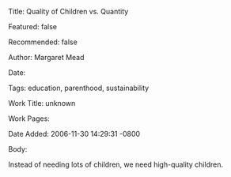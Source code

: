 Title: Quality of Children vs. Quantity

Featured: false

Recommended: false

Author: Margaret Mead

Date: 

Tags: education, parenthood, sustainability

Work Title: unknown

Work Pages:  

Date Added: 2006-11-30 14:29:31 -0800

Body:

Instead of needing lots of children, we need high-quality children.


